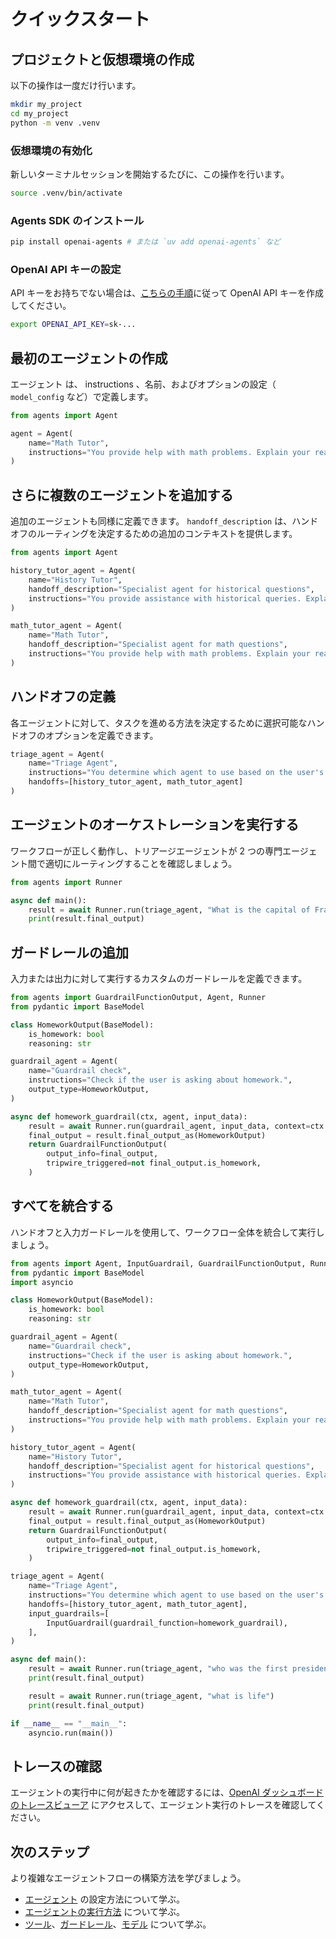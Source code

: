 # クイックスタート

## プロジェクトと仮想環境の作成

以下の操作は一度だけ行います。

```bash
mkdir my_project
cd my_project
python -m venv .venv
```

### 仮想環境の有効化

新しいターミナルセッションを開始するたびに、この操作を行います。

```bash
source .venv/bin/activate
```

### Agents SDK のインストール

```bash
pip install openai-agents # または `uv add openai-agents` など
```

### OpenAI API キーの設定

API キーをお持ちでない場合は、[こちらの手順](https://platform.openai.com/docs/quickstart#create-and-export-an-api-key)に従って OpenAI API キーを作成してください。

```bash
export OPENAI_API_KEY=sk-...
```

## 最初のエージェントの作成

エージェント は、 instructions 、名前、およびオプションの設定（ `model_config` など）で定義します。

```python
from agents import Agent

agent = Agent(
    name="Math Tutor",
    instructions="You provide help with math problems. Explain your reasoning at each step and include examples",
)
```

## さらに複数のエージェントを追加する

追加のエージェントも同様に定義できます。 `handoff_description` は、ハンドオフのルーティングを決定するための追加のコンテキストを提供します。

```python
from agents import Agent

history_tutor_agent = Agent(
    name="History Tutor",
    handoff_description="Specialist agent for historical questions",
    instructions="You provide assistance with historical queries. Explain important events and context clearly.",
)

math_tutor_agent = Agent(
    name="Math Tutor",
    handoff_description="Specialist agent for math questions",
    instructions="You provide help with math problems. Explain your reasoning at each step and include examples",
)
```

## ハンドオフの定義

各エージェントに対して、タスクを進める方法を決定するために選択可能なハンドオフのオプションを定義できます。

```python
triage_agent = Agent(
    name="Triage Agent",
    instructions="You determine which agent to use based on the user's homework question",
    handoffs=[history_tutor_agent, math_tutor_agent]
)
```

## エージェントのオーケストレーションを実行する

ワークフローが正しく動作し、トリアージエージェントが 2 つの専門エージェント間で適切にルーティングすることを確認しましょう。

```python
from agents import Runner

async def main():
    result = await Runner.run(triage_agent, "What is the capital of France?")
    print(result.final_output)
```

## ガードレールの追加

入力または出力に対して実行するカスタムのガードレールを定義できます。

```python
from agents import GuardrailFunctionOutput, Agent, Runner
from pydantic import BaseModel

class HomeworkOutput(BaseModel):
    is_homework: bool
    reasoning: str

guardrail_agent = Agent(
    name="Guardrail check",
    instructions="Check if the user is asking about homework.",
    output_type=HomeworkOutput,
)

async def homework_guardrail(ctx, agent, input_data):
    result = await Runner.run(guardrail_agent, input_data, context=ctx.context)
    final_output = result.final_output_as(HomeworkOutput)
    return GuardrailFunctionOutput(
        output_info=final_output,
        tripwire_triggered=not final_output.is_homework,
    )
```

## すべてを統合する

ハンドオフと入力ガードレールを使用して、ワークフロー全体を統合して実行しましょう。

```python
from agents import Agent, InputGuardrail, GuardrailFunctionOutput, Runner
from pydantic import BaseModel
import asyncio

class HomeworkOutput(BaseModel):
    is_homework: bool
    reasoning: str

guardrail_agent = Agent(
    name="Guardrail check",
    instructions="Check if the user is asking about homework.",
    output_type=HomeworkOutput,
)

math_tutor_agent = Agent(
    name="Math Tutor",
    handoff_description="Specialist agent for math questions",
    instructions="You provide help with math problems. Explain your reasoning at each step and include examples",
)

history_tutor_agent = Agent(
    name="History Tutor",
    handoff_description="Specialist agent for historical questions",
    instructions="You provide assistance with historical queries. Explain important events and context clearly.",
)

async def homework_guardrail(ctx, agent, input_data):
    result = await Runner.run(guardrail_agent, input_data, context=ctx.context)
    final_output = result.final_output_as(HomeworkOutput)
    return GuardrailFunctionOutput(
        output_info=final_output,
        tripwire_triggered=not final_output.is_homework,
    )

triage_agent = Agent(
    name="Triage Agent",
    instructions="You determine which agent to use based on the user's homework question",
    handoffs=[history_tutor_agent, math_tutor_agent],
    input_guardrails=[
        InputGuardrail(guardrail_function=homework_guardrail),
    ],
)

async def main():
    result = await Runner.run(triage_agent, "who was the first president of the united states?")
    print(result.final_output)

    result = await Runner.run(triage_agent, "what is life")
    print(result.final_output)

if __name__ == "__main__":
    asyncio.run(main())
```

## トレースの確認

エージェントの実行中に何が起きたかを確認するには、[OpenAI ダッシュボードのトレースビューア](https://platform.openai.com/traces) にアクセスして、エージェント実行のトレースを確認してください。

## 次のステップ

より複雑なエージェントフローの構築方法を学びましょう。

- [エージェント](agents.md) の設定方法について学ぶ。
- [エージェントの実行方法](running_agents.md) について学ぶ。
- [ツール](tools.md)、[ガードレール](guardrails.md)、[モデル](models.md) について学ぶ。